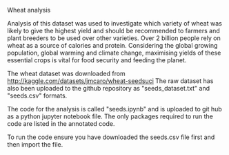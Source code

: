 Wheat analysis 

Analysis of this dataset was used to investigate which variety of wheat was likely to give the 
highest yield and should be recommended to farmers and plant breeders to be used over other 
varieties. Over 2 billion people rely on wheat as a source of calories and protein. Considering 
the global growing population, global warming and climate change, maximising yields of these 
essential crops is vital for food security and feeding the planet. 

The wheat dataset was downloaded from http://kaggle.com/datasets/jmcaro/wheat-seedsuci
The raw dataset has also been uploaded to the github repository as "seeds_dataset.txt" and 
"seeds.csv" formats.

The code for the analysis is called "seeds.ipynb" and is uploaded to git hub as a python 
jupyter notebook file. The only packages required to run the code are listed in the annotated 
code. 

To run the code ensure you have downloaded the seeds.csv file first and then import the file. 
